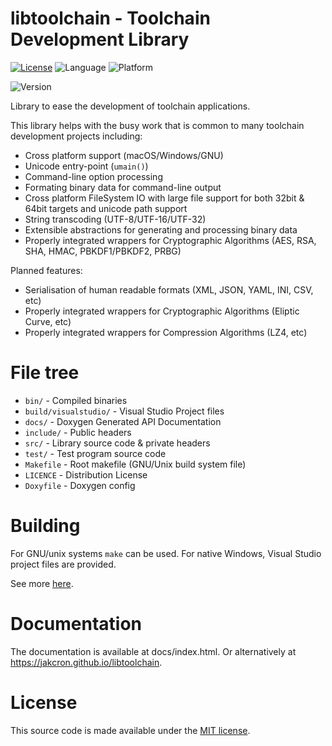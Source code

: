 # libtoolchain - Toolchain Development Library
[![License](https://img.shields.io/badge/license-MIT-blue.svg)](./LICENSE)
![Language](https://img.shields.io/badge/langauge-c++11-blue.svg)
![Platform](https://img.shields.io/badge/platform-linux:%20x86__64,%20i386%20%7C%20win:%20x86__64,%20i386%20%7C%20macos:%20x86__64,%20arm64-lightgrey.svg)

![Version](https://img.shields.io/badge/version-0.5.0%20%7C%20prerelease-green.svg)

Library to ease the development of toolchain applications.

This library helps with the busy work that is common to many toolchain development projects including:
* Cross platform support (macOS/Windows/GNU)
* Unicode entry-point (`umain()`)
* Command-line option processing
* Formating binary data for command-line output
* Cross platform FileSystem IO with large file support for both 32bit & 64bit targets and unicode path support
* String transcoding (UTF-8/UTF-16/UTF-32)
* Extensible abstractions for generating and processing binary data
* Properly integrated wrappers for Cryptographic Algorithms (AES, RSA, SHA, HMAC, PBKDF1/PBKDF2, PRBG)

Planned features:
* Serialisation of human readable formats (XML, JSON, YAML, INI, CSV, etc)
* Properly integrated wrappers for Cryptographic Algorithms (Eliptic Curve, etc)
* Properly integrated wrappers for Compression Algorithms (LZ4, etc)


# File tree
* `bin/` - Compiled binaries
* `build/visualstudio/` - Visual Studio Project files
* `docs/` - Doxygen Generated API Documentation
* `include/` - Public headers
* `src/` - Library source code & private headers
* `test/` - Test program source code
* `Makefile` - Root makefile (GNU/Unix build system file)
* `LICENCE` - Distribution License 
* `Doxyfile` -  Doxygen config

# Building
For GNU/unix systems `make` can be used. For native Windows, Visual Studio project files are provided.

See more [here](./BUILDING.md).

# Documentation
The documentation is available at docs/index.html. Or alternatively at https://jakcron.github.io/libtoolchain.

# License 
This source code is made available under the [MIT license](./LICENSE).
